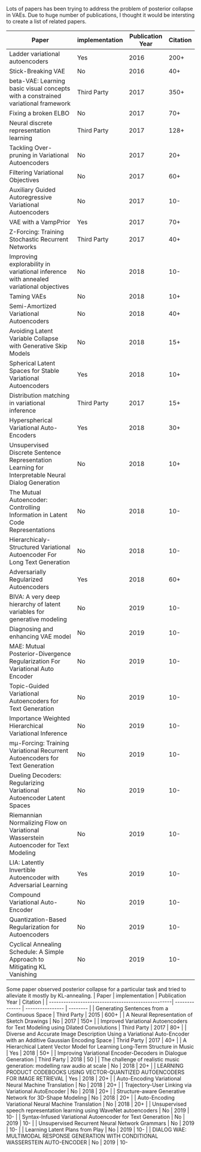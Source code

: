 Lots of papers has been trying to address the problem of posterior collapse in VAEs. Due to huge number of publications, I thought it would be intersting to create a list of related papers. 

| Paper                                              | implementation | Publication Year | Citation |
| ---------------------------------------------------| -------------- | ---------------- | -------- |
| Ladder variational autoencoders                    | Yes            |  2016            | 200+     |
| Stick-Breaking VAE                                 | No             |  2016            | 40+      |
| beta-VAE: Learning basic visual concepts with a constrained variational framework| Third Party |  2017   | 350+     |
| Fixing a broken ELBO                               | No             |  2017            | 70+      |
| Neural discrete representation learning            | Third Party    |  2017            | 128+     |
| Tackling Over-pruning in Variational Autoencoders  | No             |  2017            | 20+      |
| Filtering Variational Objectives                   | No             |  2017            | 60+      |
| Auxiliary Guided Autoregressive Variational Autoencoders | No       |  2017            | 10-      |
| VAE with a VampPrior                               | Yes            |  2017            | 70+      |
| Z-Forcing: Training Stochastic Recurrent Networks  | Third Party    |  2017            | 40+      |
| Improving explorability in variational inference with annealed variational objectives | No | 2018 | 10- |
| Taming VAEs                                        | No             |  2018            | 10+      |
| Semi-Amortized Variational Autoencoders            | No             |  2018            | 40+      |
| Avoiding Latent Variable Collapse with Generative Skip Models | No            |  2018            | 15+      |
| Spherical Latent Spaces for Stable Variational Autoencoders   |  Yes          |  2018     | 10+      |
| Distribution matching in variational inference     | Third Party    |  2017            | 15+      |
| Hyperspherical Variational Auto-Encoders           | Yes | 2018 | 30+ |
| Unsupervised Discrete Sentence Representation Learning for Interpretable Neural Dialog Generation      | No             |  2018            | 10+      |
| The Mutual Autoencoder: Controlling Information in Latent Code Representations  | No             |  2018            | 10-      |
| Hierarchicaly-Structured Variational Autoencoder For Long Text Generation     | No             |  2018            | 10-      |
| Adversarially Regularized Autoencoders                                          | Yes             |  2018            | 60+      |
| BIVA: A very deep hierarchy of latent variables for generative modeling         | No             |  2019            | 10-      |  | preventing posterior collapse with delta-VAEs                                   | No             |  2019            | 40+      |
| Diagnosing and enhancing VAE model                                              | No             |  2019            | 10-      |
| MAE: Mutual Posterior-Divergence Regularization For Variational Auto Encoder   | No             |  2019            | 10-      |
| Topic-Guided Variational Autoencoders for Text Generation                       | No             |  2019            | 10-      |
| Importance Weighted Hierarchical Variational Inference                          | No             |  2019            | 10-      |  | Generated Loss, Augmented Training, And Multiscale VAE                          | No             |  2019            | 40+      |
| mμ-Forcing: Training Variational Recurrent Autoencoders for Text Generation     | No             |  2019            | 10-      |
| Dueling Decoders: Regularizing Variational Autoencoder Latent Spaces            | No             |  2019            | 10-      |
| Riemannian Normalizing Flow on Variational Wasserstein Autoencoder for Text Modeling    | No             |  2019    | 10-   |
| LIA: Latently Invertible Autoencoder with Adversarial Learning                  | Yes             |  2019            | 10-      |  
| Compound Variational Auto-Encoder                                               | No             |  2019            | 10-      |
| Quantization-Based Regularization for Autoencoders                              | No             |  2019            |  10-     |  | Lagging Ingerence Network And Posterior Collapse In Variational Autoencoders    | No             |  2019            | 10-       |
| Cyclical Annealing Schedule: A Simple Approach to Mitigating KL Vanishing       | No             | 2019             | 10-       |


Some paper observed posterior collapse for a particular task and tried to alleviate it mostly by KL-annealing. 
| Paper                                              | implementation | Publication Year | Citation |
| ---------------------------------------------------| -------------- | ---------------- | -------- |
| Generating Sentences from a Continuous Space       | Third Party            |  2015            | 600+     |
| A Neural Representation of Sketch Drawings         | No             |  2017            | 150+      |
| Improved Variational Autoencoders for Text Modeling using Dilated Convolutions | Third Party |  2017   | 80+     |
| Diverse and Accurate Image Description Using a Variational Auto-Encoder with an Additive Gaussian Encoding Space                               | Thrid Party        |  2017            | 40+      |
| A Hierarchical Latent Vector Model for Learning Long-Term Structure in Music | Yes             |  2018            | 50+     |
| Improving Variational Encoder-Decoders in Dialogue Generation | Third Party  | 2018           | 50      |
| The challenge of realistic music generation: modelling raw audio at scale      | No             |  2018           | 20+      |
| LEARNING PRODUCT CODEBOOKS USING VECTOR-QUANTIZED AUTOENCODERS FOR IMAGE RETRIEVAL | Yes           |  2018           | 20+      |
| Auto-Encoding Variational Neural Machine Translation             | No             |  2018           | 20+      |
| Trajectory-User Linking via Variational AutoEncoder              | No             |  2018           | 20+      |
| Structure-aware Generative Network for 3D-Shape Modeling         | No             |  2018           | 20+      |
| Auto-Encoding Variational Neural Machine Translation             | No             |  2018           | 20+      |
| Unsupervised speech representation learning using WaveNet autoencoders    | No             |  2019           | 10-   |
| Syntax-Infused Variational Autoencoder for Text Generation                | No             |  2019          | 10-   |
| Unsupervised Recurrent Neural Network Grammars                            | No             |  2019          | 10-   |
| Learning Latent Plans from Play                                           | No             | 2019             | 10-      |
| DIALOG WAE: MULTIMODAL RESPONSE GENERATION WITH CONDITIONAL WASSERSTEIN AUTO-ENCODER | No             | 2019             | 10-      


